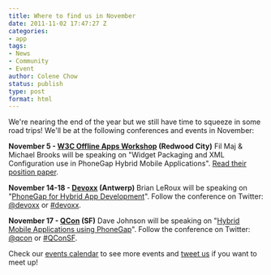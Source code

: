 ```yaml
---
title: Where to find us in November
date: 2011-11-02 17:47:27 Z
categories:
- app
tags:
- News
- Community
- Event
author: Colene Chow
status: publish
type: post
format: html
---
```


We're nearing the end of the year but we still have time to squeeze in some road trips! We'll be at the following conferences and events in November:

**November 5 - [W3C Offline Apps Workshop](http://www.w3.org/2011/web-apps-ws/) (Redwood City)** Fil Maj & Michael Brooks will be speaking on "Widget Packaging and XML Configuration use in PhoneGap Hybrid Mobile Applications". [Read their position paper](http://www.w3.org/2011/web-apps-ws/Papers.html).

**November 14-18 - [Devoxx](http://www.devoxx.com/display/DV11/Home) (Antwerp)** Brian LeRoux will be speaking on "[PhoneGap for Hybrid App Development](http://www.devoxx.com/display/DV11/PhoneGap+for+Hybrid+App+Development)". Follow the conference on Twitter: [@devoxx](http://twitter.com/devoxx) or [#devoxx](http://twitter.com/#!/search?q=%23Devoxx).

**November 17 - [QCon](http://qconsf.com/) (SF)** Dave Johnson will be speaking on "[Hybrid Mobile Applications using PhoneGap](http://qconsf.com/sf2011/presentation/Hybrid+Mobile+Applications+using+PhoneGap)". Follow the conference on Twitter: [@qcon](http://twitter.com/qcon) or [#QConSF](http://twitter.com/#!/search?q=%23QConSF).

Check our [events calendar](https://phonegap.com/community/events/) to see more events and [tweet us](http://twitter.com/#!/phonegap) if you want to meet up!
